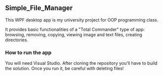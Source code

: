 ## Simple_File_Manager ##
This WPF desktop app is my university project for OOP programming class.

It provides basic functionalities of a "Total Commander" type of app: 
browsing, removing, copying, viewing image and text files, creating directories.


### How to run the app ###

You will need Visual Studio. After cloning the repository you'll have to build the solution.
Once you run it, be careful with deleting files!
